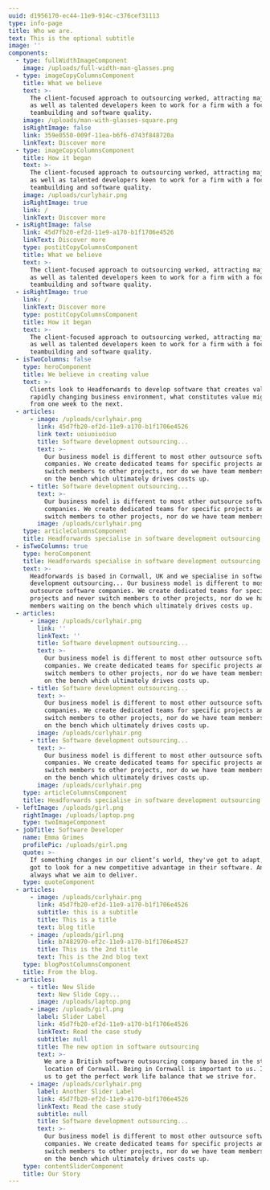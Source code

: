 ```yaml
---
uuid: d1956170-ec44-11e9-914c-c376cef31113
type: info-page
title: Who we are.
text: This is the optional subtitle
image: ''
components:
  - type: fullWidthImageComponent
    image: /uploads/full-width-man-glasses.png
  - type: imageCopyColumnsComponent
    title: What we believe
    text: >-
      The client-focused approach to outsourcing worked, attracting major brands
      as well as talented developers keen to work for a firm with a focus on
      teambuilding and software quality. 
    image: /uploads/man-with-glasses-square.png
    isRightImage: false
    link: 359e0550-009f-11ea-b6f6-d743f848720a
    linkText: Discover more
  - type: imageCopyColumnsComponent
    title: How it began
    text: >-
      The client-focused approach to outsourcing worked, attracting major brands
      as well as talented developers keen to work for a firm with a focus on
      teambuilding and software quality. 
    image: /uploads/curlyhair.png
    isRightImage: true
    link: /
    linkText: Discover more
  - isRightImage: false
    link: 45d7fb20-ef2d-11e9-a170-b1f1706e4526
    linkText: Discover more
    type: postitCopyColumnsComponent
    title: What we believe
    text: >-
      The client-focused approach to outsourcing worked, attracting major brands
      as well as talented developers keen to work for a firm with a focus on
      teambuilding and software quality. 
  - isRightImage: true
    link: /
    linkText: Discover more
    type: postitCopyColumnsComponent
    title: How it began
    text: >-
      The client-focused approach to outsourcing worked, attracting major brands
      as well as talented developers keen to work for a firm with a focus on
      teambuilding and software quality. 
  - isTwoColumns: false
    type: heroComponent
    title: We believe in creating value
    text: >-
      Clients look to Headforwards to develop software that creates value. In a
      rapidly changing business environment, what constitutes value might change
      from one week to the next.
  - articles:
      - image: /uploads/curlyhair.png
        link: 45d7fb20-ef2d-11e9-a170-b1f1706e4526
        link text: uoiuoiuoiuo
        title: Software development outsourcing...
        text: >-
          Our business model is different to most other outsource software
          companies. We create dedicated teams for specific projects and never
          switch members to other projects, nor do we have team members waiting
          on the bench which ultimately drives costs up.
      - title: Software development outsourcing...
        text: >-
          Our business model is different to most other outsource software
          companies. We create dedicated teams for specific projects and never
          switch members to other projects, nor do we have team members waiting.
        image: /uploads/curlyhair.png
    type: articleColumnsComponent
    title: Headforwards specialise in software development outsourcing...
  - isTwoColumns: true
    type: heroComponent
    title: Headforwards specialise in software development outsourcing...
    text: >-
      Headforwards is based in Cornwall, UK and we specialise in software
      development outsourcing... Our business model is different to most other
      outsource software companies. We create dedicated teams for specific
      projects and never switch members to other projects, nor do we have team
      members waiting on the bench which ultimately drives costs up.
  - articles:
      - image: /uploads/curlyhair.png
        link: ''
        linkText: ''
        title: Software development outsourcing...
        text: >-
          Our business model is different to most other outsource software
          companies. We create dedicated teams for specific projects and never
          switch members to other projects, nor do we have team members waiting
          on the bench which ultimately drives costs up.
      - title: Software development outsourcing...
        text: >-
          Our business model is different to most other outsource software
          companies. We create dedicated teams for specific projects and never
          switch members to other projects, nor do we have team members waiting
          on the bench which ultimately drives costs up.
        image: /uploads/curlyhair.png
      - title: Software development outsourcing...
        text: >-
          Our business model is different to most other outsource software
          companies. We create dedicated teams for specific projects and never
          switch members to other projects, nor do we have team members waiting
          on the bench which ultimately drives costs up.
        image: /uploads/curlyhair.png
    type: articleColumnsComponent
    title: Headforwards specialise in software development outsourcing...
  - leftImage: /uploads/girl.png
    rightImage: /uploads/laptop.png
    type: twoImageComponent
  - jobTitle: Software Developer
    name: Emma Grimes
    profilePic: /uploads/girl.png
    quote: >-
      If something changes in our client’s world, they've got to adapt, they've
      got to look for a new competitive advantage in their software. And that’s
      always what we aim to deliver.
    type: quoteComponent
  - articles:
      - image: /uploads/curlyhair.png
        link: 45d7fb20-ef2d-11e9-a170-b1f1706e4526
        subtitle: this is a subtitle
        title: This is a title
        text: blog title
      - image: /uploads/girl.png
        link: b7482970-ef2c-11e9-a170-b1f1706e4527
        title: This is the 2nd title
        text: This is the 2nd blog text
    type: blogPostColumnsComponent
    title: From the blog.
  - articles:
      - title: New Slide
        text: New Slide Copy...
        image: /uploads/laptop.png
      - image: /uploads/girl.png
        label: Slider Label
        link: 45d7fb20-ef2d-11e9-a170-b1f1706e4526
        linkText: Read the case study
        subtitle: null
        title: The new option in software outsourcing
        text: >-
          We are a British software outsourcing company based in the stunning
          location of Cornwall. Being in Cornwall is important to us. It enables
          us to get the perfect work life balance that we strive for.
      - image: /uploads/curlyhair.png
        label: Another Slider Label
        link: 45d7fb20-ef2d-11e9-a170-b1f1706e4526
        linkText: Read the case study
        subtitle: null
        title: Software development outsourcing...
        text: >-
          Our business model is different to most other outsource software
          companies. We create dedicated teams for specific projects and never
          switch members to other projects, nor do we have team members waiting
          on the bench which ultimately drives costs up.
    type: contentSliderComponent
    title: Our Story
---
```


